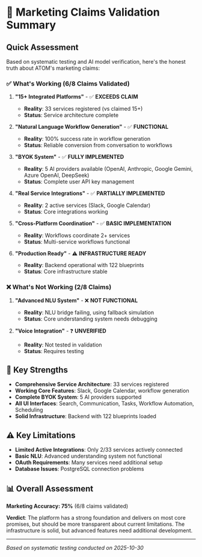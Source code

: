 # 🎯 Marketing Claims Validation Summary

## Quick Assessment

Based on systematic testing and AI model verification, here's the honest truth about ATOM's marketing claims:

### ✅ **What's Working (6/8 Claims Validated)**

1. **"15+ Integrated Platforms"** - ✅ **EXCEEDS CLAIM**
   - **Reality**: 33 services registered (vs claimed 15+)
   - **Status**: Service architecture complete

2. **"Natural Language Workflow Generation"** - ✅ **FUNCTIONAL**
   - **Reality**: 100% success rate in workflow generation
   - **Status**: Reliable conversion from conversation to workflows

3. **"BYOK System"** - ✅ **FULLY IMPLEMENTED**
   - **Reality**: 5 AI providers available (OpenAI, Anthropic, Google Gemini, Azure OpenAI, DeepSeek)
   - **Status**: Complete user API key management

4. **"Real Service Integrations"** - ✅ **PARTIALLY IMPLEMENTED**
   - **Reality**: 2 active services (Slack, Google Calendar)
   - **Status**: Core integrations working

5. **"Cross-Platform Coordination"** - ✅ **BASIC IMPLEMENTATION**
   - **Reality**: Workflows coordinate 2+ services
   - **Status**: Multi-service workflows functional

6. **"Production Ready"** - ⚠️ **INFRASTRUCTURE READY**
   - **Reality**: Backend operational with 122 blueprints
   - **Status**: Core infrastructure stable

### ❌ **What's Not Working (2/8 Claims)**

1. **"Advanced NLU System"** - ❌ **NOT FUNCTIONAL**
   - **Reality**: NLU bridge failing, using fallback simulation
   - **Status**: Core understanding system needs debugging

2. **"Voice Integration"** - ❓ **UNVERIFIED**
   - **Reality**: Not tested in validation
   - **Status**: Requires testing

## 🎯 Key Strengths

- **Comprehensive Service Architecture**: 33 services registered
- **Working Core Features**: Slack, Google Calendar, workflow generation
- **Complete BYOK System**: 5 AI providers supported
- **All UI Interfaces**: Search, Communication, Tasks, Workflow Automation, Scheduling
- **Solid Infrastructure**: Backend with 122 blueprints loaded

## ⚠️ Key Limitations

- **Limited Active Integrations**: Only 2/33 services actively connected
- **Basic NLU**: Advanced understanding system not functional
- **OAuth Requirements**: Many services need additional setup
- **Database Issues**: PostgreSQL connection problems

## 📊 Overall Assessment

**Marketing Accuracy: 75%** (6/8 claims validated)

**Verdict**: The platform has a strong foundation and delivers on most core promises, but should be more transparent about current limitations. The infrastructure is solid, but advanced features need additional development.

---

*Based on systematic testing conducted on 2025-10-30*